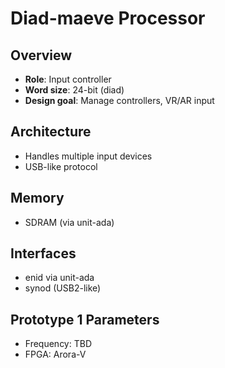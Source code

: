 # Diad-maeve Processor

## Overview

- **Role**: Input controller
- **Word size**: 24-bit (diad)
- **Design goal**: Manage controllers, VR/AR input

## Architecture

- Handles multiple input devices
- USB-like protocol

## Memory

- SDRAM (via unit-ada)

## Interfaces

- enid via unit-ada
- synod (USB2-like)

## Prototype 1 Parameters

- Frequency: TBD
- FPGA: Arora-V
